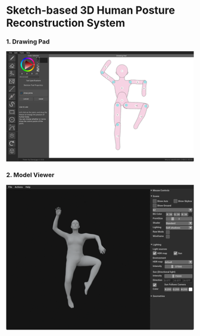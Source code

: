 # Sketch-based 3D Human Posture Reconstruction System

### 1. Drawing Pad
![mainWindow](mainWindow.png)

### 2. Model Viewer
![modelWindow](modelWindow.png)

